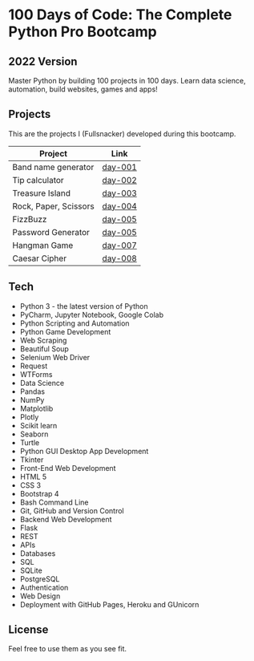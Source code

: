 # 100 Days of Code: The Complete Python Pro Bootcamp

## 2022 Version

Master Python by building 100 projects in 100 days. Learn data science, automation, build websites, games and apps!

## Projects

This are the projects I (Fullsnacker) developed during this bootcamp.

| Project | Link |
| ------ | ------ |
| Band name generator | [day-001][P001] |
| Tip calculator | [day-002][P002] |
| Treasure Island | [day-003][P003] |
| Rock, Paper, Scissors | [day-004][P004] |
| FizzBuzz | [day-005][P005] |
| Password Generator | [day-005][P005] |
| Hangman Game | [day-007][P007] |
| Caesar Cipher | [day-008][P008] |

## Tech

- Python 3 - the latest version of Python
- PyCharm, Jupyter Notebook, Google Colab
- Python Scripting and Automation
- Python Game Development
- Web Scraping
- Beautiful Soup
- Selenium Web Driver
- Request
- WTForms
- Data Science
- Pandas
- NumPy
- Matplotlib
- Plotly
- Scikit learn
- Seaborn
- Turtle
- Python GUI Desktop App Development
- Tkinter
- Front-End Web Development
- HTML 5
- CSS 3
- Bootstrap 4
- Bash Command Line
- Git, GitHub and Version Control
- Backend Web Development
- Flask
- REST
- APIs
- Databases
- SQL
- SQLite
- PostgreSQL
- Authentication
- Web Design
- Deployment with GitHub Pages, Heroku and GUnicorn

## License

Feel free to use them as you see fit.

   [P001]: <https://github.com/fullsnacker/100-days-py/tree/master/day-001>
   [P002]: <https://github.com/fullsnacker/100-days-py/tree/master/day-002>
   [P003]: <https://github.com/fullsnacker/100-days-py/tree/master/day-003>
   [P004]: <https://github.com/fullsnacker/100-days-py/tree/master/day-004>
   [P005]: <https://github.com/fullsnacker/100-days-py/tree/master/day-005>
   [P007]: <https://github.com/fullsnacker/100-days-py/tree/master/day-007>
   [P008]: <https://github.com/fullsnacker/100-days-py/tree/master/day-008>


